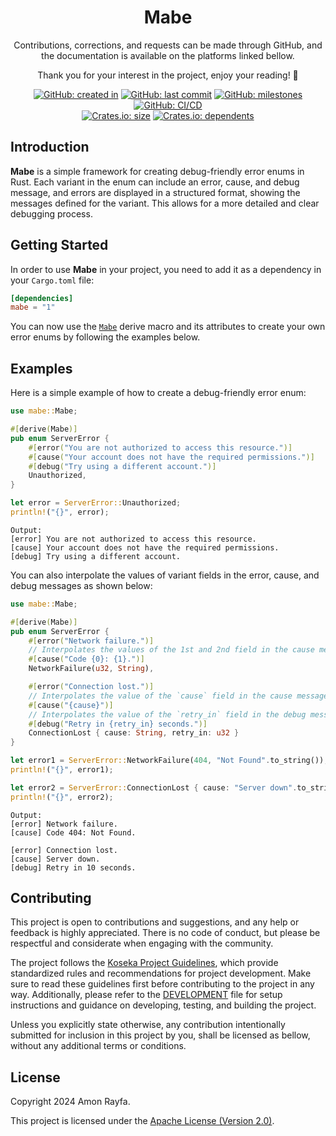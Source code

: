 <p align="center">
  <h1 align="center">Mabe</h1>
  <p align="center">Contributions, corrections, and requests can be made through GitHub, and the documentation is available on the platforms linked bellow.</p>
  <p align="center">Thank you for your interest in the project, enjoy your reading! 🚀</p>
</p>

<p align="center">
  <a href="https://github.com/AmonRayfa/mabe"><img alt="GitHub: created in" src="https://img.shields.io/github/created-at/AmonRayfa/mabe?logo=github&label=created%20in&color=red"/></a>
  <a href="https://github.com/AmonRayfa/mabe"><img alt="GitHub: last commit" src="https://img.shields.io/github/last-commit/AmonRayfa/mabe?display_timestamp=committer&logo=github&color=yellow"/></a>
  <a href="https://github.com/AmonRayfa/mabe"><img alt="GitHub: milestones" src="https://img.shields.io/github/milestones/all/AmonRayfa/mabe?logo=github&color=blue"/></a>
  <a href="https://github.com/AmonRayfa/mabe"><img alt="GitHub: CI/CD" src="https://img.shields.io/github/actions/workflow/status/AmonRayfa/mabe/ci-cd.yaml?branch=main&logo=github&label=CI%2FCD"/></a>
  <br/>
  <a href="https://crates.io/crates/mabe"><img alt="Crates.io: size" src="https://img.shields.io/crates/size/mabe?logo=rust&logoColor=black&color=black"/></a>
  <a href="https://crates.io/crates/mabe"><img alt="Crates.io: dependents" src="https://img.shields.io/crates/dependents/mabe?logo=rust&logoColor=black&color=black"/></a>
</p>

## Introduction

**Mabe** is a simple framework for creating debug-friendly error enums in Rust. Each variant in the enum can include an error,
cause, and debug message, and errors are displayed in a structured format, showing the messages defined for the variant. This
allows for a more detailed and clear debugging process.

## Getting Started

In order to use **Mabe** in your project, you need to add it as a dependency in your `Cargo.toml` file:

```toml
[dependencies]
mabe = "1"
```

You can now use the [`Mabe`](https://docs.rs/mabe/latest/mabe/derive.Mabe.html) derive macro and its attributes to create your
own error enums by following the examples below.

## Examples

Here is a simple example of how to create a debug-friendly error enum:

```rust
use mabe::Mabe;

#[derive(Mabe)]
pub enum ServerError {
    #[error("You are not authorized to access this resource.")]
    #[cause("Your account does not have the required permissions.")]
    #[debug("Try using a different account.")]
    Unauthorized,
}

let error = ServerError::Unauthorized;
println!("{}", error);
```

```plaintext
Output:
[error] You are not authorized to access this resource.
[cause] Your account does not have the required permissions.
[debug] Try using a different account.
```

You can also interpolate the values of variant fields in the error, cause, and debug messages as shown below:

```rust
use mabe::Mabe;

#[derive(Mabe)]
pub enum ServerError {
    #[error("Network failure.")]
    // Interpolates the values of the 1st and 2nd field in the cause message.
    #[cause("Code {0}: {1}.")]
    NetworkFailure(u32, String),

    #[error("Connection lost.")]
    // Interpolates the value of the `cause` field in the cause message.
    #[cause("{cause}")]
    // Interpolates the value of the `retry_in` field in the debug message.
    #[debug("Retry in {retry_in} seconds.")]
    ConnectionLost { cause: String, retry_in: u32 }
}

let error1 = ServerError::NetworkFailure(404, "Not Found".to_string());
println!("{}", error1);

let error2 = ServerError::ConnectionLost { cause: "Server down".to_string(), retry_in: 10 };
println!("{}", error2);
```

```plaintext
Output:
[error] Network failure.
[cause] Code 404: Not Found.

[error] Connection lost.
[cause] Server down.
[debug] Retry in 10 seconds.
```

## Contributing

This project is open to contributions and suggestions, and any help or feedback is highly appreciated. There is no code of
conduct, but please be respectful and considerate when engaging with the community.

The project follows the [Koseka Project Guidelines](https://koseka.org/project-guidelines), which provide standardized rules and
recommendations for project development. Make sure to read these guidelines first before contributing to the project in any way.
Additionally, please refer to the [DEVELOPMENT](DEVELOPMENT.md) file for setup instructions and guidance on developing, testing,
and building the project.

Unless you explicitly state otherwise, any contribution intentionally submitted for inclusion in this project by you, shall be
licensed as bellow, without any additional terms or conditions.

## License

Copyright 2024 Amon Rayfa.

This project is licensed under the [Apache License (Version 2.0)](LICENSE).
